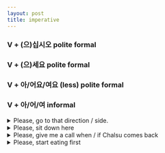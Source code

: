 ```yaml
---
layout: post
title: imperative
---
```


### V + (으)십시오 polite formal

### V + (으)세요 polite formal

### V + 아/어요/여요 (less) polite formal

### V + 아/어/여 informal

<details>
<summary>Please, go to that direction / side.</summary>
 저 쪽으로 가요.
</details>

<details>
<summary>Please, sit down here</summary>
 여기 앉아요.
</details>

<details>
<summary>Please, give me a call when / if Chalsu comes back</summary>
 찰수 씨 돌아오면 나한테 전화를 주어요. / 줘요.
</details>

<details>
<summary>Please, start eating first</summary>
 먼저 먹어요.
</details>


